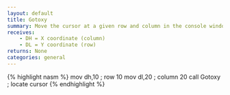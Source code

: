 ```yaml
---
layout: default
title: Gotoxy
summary: Move the cursor at a given row and column in the console window.
receives: 
    - DH = X coordinate (column)
    - DL = Y coordinate (row)
returns: None
categories: general
---
```

{% highlight nasm %}
mov  dh,10          ; row 10
mov  dl,20          ; column 20
call Gotoxy         ; locate cursor
{% endhighlight %}